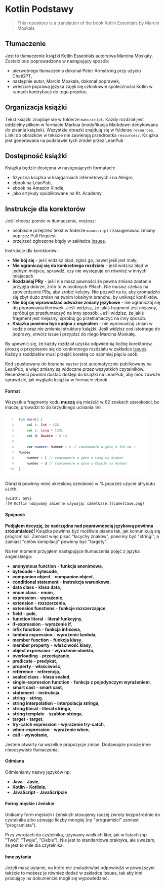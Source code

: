 # Kotlin Podstawy

> This repository is a translation of the book Kotlin Essentials by Marcin Moskała

## Tłumaczenie

Jest to tłumaczenie książki Kotlin Essentials autorstwa Marcina Moskały. Zostało ono poprowadzone w następujący sposób:
* pierwotnego tłumaczenia dokonał Peter Armstrong przy użyciu ChatGPT,
* następnie autor, Marcin Moskała, dokonał poprawek,
* wreszcie poprawą języka zajęli się członkowie społeczności Kotlin w ramach kontrybucji do tego projektu.

## Organizacja książki

Tekst książki znajduje się w folderze `manuscript`. Każdy rozdział jest oddzielny plikem w formacie Markua (modyfikacja Markdown dedykowana do pisania książek). Wszystkie obrazki znajdują się w folderze `resources`. Linki do obrazków w tekście nie zawierają przedrostka `resources/`. Książka jest generowana na podstawie tych źródeł przez LeanPub

## Dostępność książki

Książka będzie dostępna w następujących formatach:
* fizyczna książka w księgarniach internetowych i na Allegro,
* ebook na LeanPub,
* ebook na Amazon Kindle,
* jako artykuły opublikowane na Kt. Academy. 

## Instrukcje dla korektorów

Jeśli chcesz pomóc w tłumaczeniu, możesz:
* osobiście przejrzeć tekst w foderze `manuscript` i zasugerowac zmiany poprzez Pull Request
* przejrzeć zgłoszone błędy w zakładce [Issues]().

Instrukcje dla korektorów:
* **Nie bój się** - jeśli widzisz błąd, zgłoś go, nawet jeśli jest mały.
* **Nie ograniczaj się do konkretnego rozdziału** - jeśli widzisz błąd w jednym miejscu, sprawdź, czy nie występuje on również w innych miejscach.
* **Rozdzielaj PRy** - jeśli nie masz pewności że pewna zmiana zostanie przyjęta dobrze, zrób to w osobnych PRach. Nie musisz czekać na zatwierdzenie PRa, aby zrobić kolejny. Nie pozwól na to, aby gromadziło się zbyt dużo zmian na twoim lokalnym branchu, by uniknąć konfliktów.
* **Nie bój się wprowadzać odważne zmiany językowe** - nie ograniczaj się do poprawiania literówek. Jeśli widzisz, że jakiś fragment jest niejasny, spróbuj go przetłumaczyć na inny sposób. Jeśli widzisz, że jakiś fragment jest niejasny, spróbuj go przetłumaczyć na inny sposób. 
* **Książka powinna być spójna z orginałem** - nie wprowadzaj zmian w kodzie oraz nie zmieniaj struktury książki. Jeśli widzisz coś istotnego do poprawy, otwórz issue i przypisz do niego Marcina Moskałę. 

By upewnić się, że każdy rozdział uzyska odpwiednią liczbę korektorów, proszę o przypisanie się do konkretnego rozdziału w zakładce [Issues](). Każdy z rozdziałów musi przejść korektę co najmniej pięciu osób.

Kod spushowany do brancha `master` jest automatycznie publikowany na LeanPub, a więc zmiany są widoczne przez wszystkich czytelników. Recenzenci powinni dostać dostęp do książki na LeanPub, aby móc zawsze sprawdzić, jak wygląda książka w formacie ebook.

#### Format

Wszystkie fragmenty kodu **muszą** się mieścić w 62 znakach szerokości, bo inaczej prowadzi to do brzydkiego ucinania linii. 

![](img_cut.png)

Obrazki powinny mieć określoną szerokość w % poprzez użycie atrybutu `width`.

```
{width: 50%}
![W Kotlin nazywamy zmienne używając camelCase.](camelCase.png)
```

#### Spójność

**Podjąłem decyzję, że nadrzędna nad poprawnością językową powinna zrozumiałość!** Książka powinna być możliwie pisana tak, jak komunikują się programiści. Zamiast więc pisać "łacychy znaków", powinny być "stringi", a zamiast "celów kompilacji" powinny być "targety". 

Na ten moment przyjąłem następujące tłumaczenia pojęć z języka angielskiego:
* **anonymous function** - **funkcja anonimowa**,
* **bytecode** - **bytecode**,
* **companion object** - **companion object**,
* **conditional statement** - **instrukcja warunkowa**,
* **data class** - **klasa data**,
* **enum class** - **enum**,
* **expression** - **wyrażenie**,
* **extension** - **rozszerzenia**,
* **extension functions** - **funkcje rozszerzające**,
* **field** - **pole**,
* **function literal** - **literał funkcyjny**,
* **if-expression** - **wyrażenie if**,
* **infix function** - **funkcja infixowa**,
* **lambda expression** - **wyrażenie lambda**,
* **member function** - **funkcja klasy**,
* **member property** - **właściwość klasy**,
* **object expression** - **wyrażenie obiektu**,
* **overloading** - **przeciążanie**,
* **predicate** - **predykat**,
* **property** - **właściwość**,
* **reference** - **referencja**,
* **sealed class** - **klasa sealed**,
* **single-expression function** - **funkcja z pojedynczym wyrażeniem**,
* **smart cast** - **smart cast**,
* **statement** - **instrukcja**,
* **string** - **string**,
* **string interpolation** - **interpolacja stringa**,
* **string literal** - **literał stringa**,
* **string template** - **szablon stringa**,
* **target** - **target**,
* **try-catch expression** - **wyrażenie try-catch**,
* **when-expression** - **wyrażenie when**,
* **call** - **wywołanie**,

Jestem otwarty na wszelkie propozycje zmian. 
Dodawajcie proszę inne nieoczywiste tłumaczenia. 

#### Odmiana

Odmieniamy nazwy języków np:
* **Java** - **Javie**,
* **Kotlin** - **Kotlinie**,
* **JavaScript** - **JavaScripcie**

#### Formy męskie i żeńskie

Unikamy form męskich i żeńskich stosujemy raczej zwroty bezpośrednio do czytelnika albo użwając liczby mnogiej (np "programiści" zamiast "programista").

Przy zwrotach do czytelnika, używamy wielkich liter, jak w listach (np "Twój", "Twoje", "Ciebie"). Nie jest to standardowa praktyka, ale uważam, że jest to miłe dla czytelnika. 

#### Inne pytania

Jeżeli masz pytanie, na które nie znalazłeś/łaś odpowiedzi w powyższym tekście to możesz je również dodać w zakładce Issues, tak aby inni pracujący na dokumencie mogli się wypowiedzieć.
